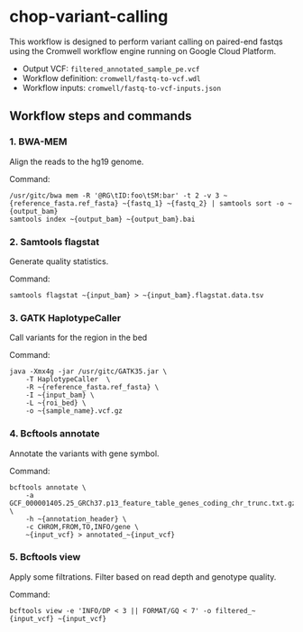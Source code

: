 # chop-variant-calling

This workflow is designed to perform variant calling on paired-end fastqs using the Cromwell workflow engine running on Google Cloud Platform.

* Output VCF: `filtered_annotated_sample_pe.vcf`
* Workflow definition: `cromwell/fastq-to-vcf.wdl`
* Workflow inputs: `cromwell/fastq-to-vcf-inputs.json`

## Workflow steps and commands

### 1. BWA-MEM

Align the reads to the hg19 genome.

Command:
```
/usr/gitc/bwa mem -R '@RG\tID:foo\tSM:bar' -t 2 -v 3 ~{reference_fasta.ref_fasta} ~{fastq_1} ~{fastq_2} | samtools sort -o ~{output_bam}
samtools index ~{output_bam} ~{output_bam}.bai
```

### 2. Samtools flagstat

Generate quality statistics.

Command:
```
samtools flagstat ~{input_bam} > ~{input_bam}.flagstat.data.tsv
```

### 3. GATK HaplotypeCaller

Call variants for the region in the bed

Command:
```
java -Xmx4g -jar /usr/gitc/GATK35.jar \
    -T HaplotypeCaller  \
    -R ~{reference_fasta.ref_fasta} \
    -I ~{input_bam} \
    -L ~{roi_bed} \
    -o ~{sample_name}.vcf.gz
```

### 4. Bcftools annotate

Annotate the variants with gene symbol.

Command:
```
bcftools annotate \
	-a GCF_000001405.25_GRCh37.p13_feature_table_genes_coding_chr_trunc.txt.gz \
	-h ~{annotation_header} \
	-c CHROM,FROM,TO,INFO/gene \
	~{input_vcf} > annotated_~{input_vcf}
```

### 5. Bcftools view

Apply some filtrations. Filter based on read depth and genotype quality.

Command:
```
bcftools view -e 'INFO/DP < 3 || FORMAT/GQ < 7' -o filtered_~{input_vcf} ~{input_vcf}
```
